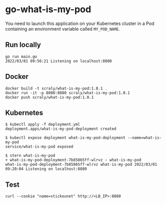 # go-what-is-my-pod

You need to launch this application on your Kubernetes cluster in a Pod containing an environment variable called `MY_POD_NAME`.

## Run locally

```
go run main.go
2022/03/01 09:56:21 Listening on localhost:8080
```

## Docker

```
docker build -t scraly/what-is-my-pod:1.0.1 .
docker run -it -p 8080:8080 scraly/what-is-my-pod:1.0.1
docker push scraly/what-is-my-pod:1.0.1
```

## Kubernetes

```
$ kubectl apply -f deployment.yml
deployment.apps/what-is-my-pod-deployment created

$ kubectl expose deployment what-is-my-pod-deployment --name=what-is-my-pod
service/what-is-my-pod exposed

$ stern what-is-my-pod
+ what-is-my-pod-deployment-7b85865ff-wlrvz › what-is-my-pod
what-is-my-pod-deployment-7b85865ff-wlrvz what-is-my-pod 2022/03/01 09:20:04 Listening on localhost:8080
```

## Test

```
curl --cookie "name=stickounet" http://<LB_IP>:8080
```